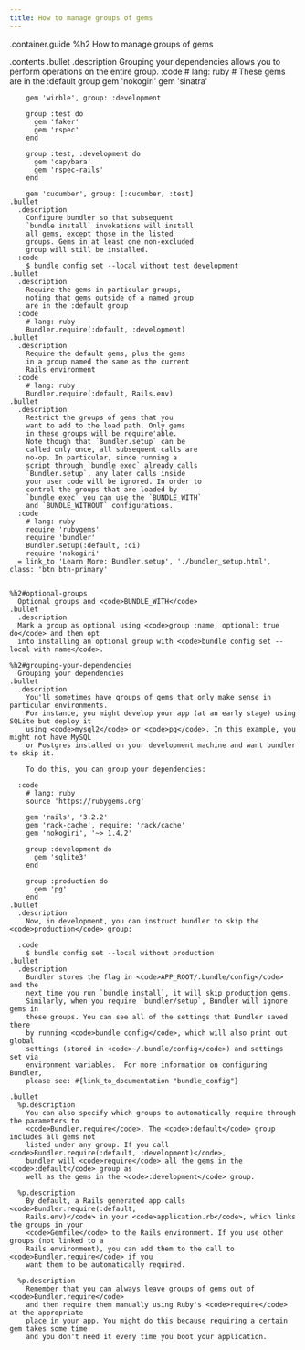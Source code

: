 ```yaml
---
title: How to manage groups of gems
---
```

.container.guide
  %h2 How to manage groups of gems

  .contents
    .bullet
      .description
        Grouping your dependencies allows you
        to perform operations on the entire
        group.
      :code
        # lang: ruby
        # These gems are in the :default group
        gem 'nokogiri'
        gem 'sinatra'

        gem 'wirble', group: :development

        group :test do
          gem 'faker'
          gem 'rspec'
        end

        group :test, :development do
          gem 'capybara'
          gem 'rspec-rails'
        end

        gem 'cucumber', group: [:cucumber, :test]
    .bullet
      .description
        Configure bundler so that subsequent
        `bundle install` invokations will install
        all gems, except those in the listed
        groups. Gems in at least one non-excluded
        group will still be installed.
      :code
        $ bundle config set --local without test development
    .bullet
      .description
        Require the gems in particular groups,
        noting that gems outside of a named group
        are in the :default group
      :code
        # lang: ruby
        Bundler.require(:default, :development)
    .bullet
      .description
        Require the default gems, plus the gems
        in a group named the same as the current
        Rails environment
      :code
        # lang: ruby
        Bundler.require(:default, Rails.env)
    .bullet
      .description
        Restrict the groups of gems that you
        want to add to the load path. Only gems
        in these groups will be require'able.
        Note though that `Bundler.setup` can be
        called only once, all subsequent calls are
        no-op. In particular, since running a
        script through `bundle exec` already calls
        `Bundler.setup`, any later calls inside
        your user code will be ignored. In order to
        control the groups that are loaded by
        `bundle exec` you can use the `BUNDLE_WITH`
        and `BUNDLE_WITHOUT` configurations.
      :code
        # lang: ruby
        require 'rubygems'
        require 'bundler'
        Bundler.setup(:default, :ci)
        require 'nokogiri'
      = link_to 'Learn More: Bundler.setup', './bundler_setup.html', class: 'btn btn-primary'


    %h2#optional-groups
      Optional groups and <code>BUNDLE_WITH</code>
    .bullet
      .description
      Mark a group as optional using <code>group :name, optional: true do</code> and then opt
      into installing an optional group with <code>bundle config set --local with name</code>.

    %h2#grouping-your-dependencies
      Grouping your dependencies
    .bullet
      .description
        You'll sometimes have groups of gems that only make sense in particular environments.
        For instance, you might develop your app (at an early stage) using SQLite but deploy it
        using <code>mysql2</code> or <code>pg</code>. In this example, you might not have MySQL
        or Postgres installed on your development machine and want bundler to skip it.

        To do this, you can group your dependencies:

      :code
        # lang: ruby
        source 'https://rubygems.org'

        gem 'rails', '3.2.2'
        gem 'rack-cache', require: 'rack/cache'
        gem 'nokogiri', '~> 1.4.2'

        group :development do
          gem 'sqlite3'
        end

        group :production do
          gem 'pg'
        end
    .bullet
      .description
        Now, in development, you can instruct bundler to skip the <code>production</code> group:

      :code
        $ bundle config set --local without production
    .bullet
      .description
        Bundler stores the flag in <code>APP_ROOT/.bundle/config</code> and the
        next time you run `bundle install`, it will skip production gems.
        Similarly, when you require `bundler/setup`, Bundler will ignore gems in
        these groups. You can see all of the settings that Bundler saved there
        by running <code>bundle config</code>, which will also print out global
        settings (stored in <code>~/.bundle/config</code>) and settings set via
        environment variables.  For more information on configuring Bundler,
        please see: #{link_to_documentation "bundle_config"}

    .bullet
      %p.description
        You can also specify which groups to automatically require through the parameters to
        <code>Bundler.require</code>. The <code>:default</code> group includes all gems not
        listed under any group. If you call <code>Bundler.require(:default, :development)</code>,
        bundler will <code>require</code> all the gems in the <code>:default</code> group as
        well as the gems in the <code>:development</code> group.

      %p.description
        By default, a Rails generated app calls <code>Bundler.require(:default,
        Rails.env)</code> in your <code>application.rb</code>, which links the groups in your
        <code>Gemfile</code> to the Rails environment. If you use other groups (not linked to a
        Rails environment), you can add them to the call to <code>Bundler.require</code> if you
        want them to be automatically required.

      %p.description
        Remember that you can always leave groups of gems out of <code>Bundler.require</code>
        and then require them manually using Ruby's <code>require</code> at the appropriate
        place in your app. You might do this because requiring a certain gem takes some time
        and you don't need it every time you boot your application.
